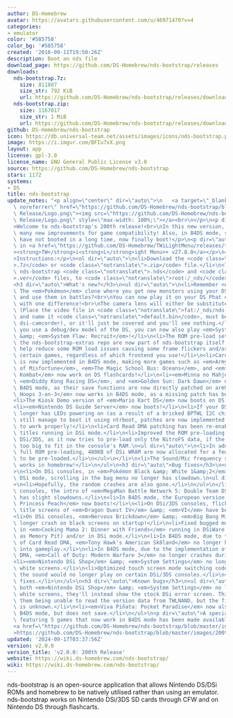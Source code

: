 ```yaml
---
author: DS-Homebrew
avatar: https://avatars.githubusercontent.com/u/46971470?v=4
categories:
- emulator
color: '#585758'
color_bg: '#585758'
created: '2016-09-11T19:50:26Z'
description: Boot an nds file
download_page: https://github.com/DS-Homebrew/nds-bootstrap/releases
downloads:
  nds-bootstrap.7z:
    size: 811807
    size_str: 792 KiB
    url: https://github.com/DS-Homebrew/nds-bootstrap/releases/download/v2.0.0/nds-bootstrap.7z
  nds-bootstrap.zip:
    size: 1167017
    size_str: 1 MiB
    url: https://github.com/DS-Homebrew/nds-bootstrap/releases/download/v2.0.0/nds-bootstrap.zip
github: DS-Homebrew/nds-bootstrap
icon: https://db.universal-team.net/assets/images/icons/nds-bootstrap.png
image: https://i.imgur.com/BFIu7xX.png
layout: app
license: gpl-3.0
license_name: GNU General Public License v3.0
source: https://github.com/DS-Homebrew/nds-bootstrap
stars: 1172
systems:
- DS
title: nds-bootstrap
update_notes: "<p align=\"center\" dir=\"auto\">\n   <a target=\"_blank\" rel=\"noopener\
  \ noreferrer\" href=\"https://github.com/DS-Homebrew/nds-bootstrap/blob/master/images/200th\
  \ Release/Logo.png\"><img src=\"https://github.com/DS-Homebrew/nds-bootstrap/blob/master/images/200th\
  \ Release/Logo.png\" style=\"max-width: 100%;\"></a><br>\n</p>\n<p dir=\"auto\"\
  >Welcome to nds-bootstrap's 200th release!<br>\nIn this new version, you'll find\
  \ many new improvements for game compatibility! Also, in B4DS mode, some games which\
  \ have not booted in a long time, now finally boot!</p>\n<p dir=\"auto\">Included\
  \ in <a href=\"https://github.com/DS-Homebrew/TWiLightMenu/releases/tag/v27.8.0\"\
  ><strong>TW</strong>i<strong>L</strong>ight Menu++ v27.8.0</a></p>\n<p dir=\"auto\"\
  >Instructions:</p>\n<ol dir=\"auto\">\n<li>Download the <code class=\"notranslate\"\
  >.7z</code> or <code class=\"notranslate\">.zip</code> file.</li>\n<li>Extract the\
  \ nds-bootstrap <code class=\"notranslate\">.nds</code> and <code class=\"notranslate\"\
  >.ver</code> files, to <code class=\"notranslate\">root:/_nds/</code>.</li>\n</ol>\n\
  <h3 dir=\"auto\">What's new?</h3>\n<ul dir=\"auto\">\n<li>Remember <em>Foto Showdown</em>?\
  \ The <em>Pokémon</em> clone where you get new monsters using your DSi or 3DS camera,\
  \ and use them in battles?<br>\nYou can now play it on your DS Phat or DS Lite console,\
  \ with one difference!<br>\nThe camera lens will either be substituted with a video\
  \ (Place the video file in <code class=\"notranslate\">fat:/_nds/nds-bootstrap/dsiCamera/</code>\
  \ and name it <code class=\"notranslate\">default.bin</code>, must be recorded using\
  \ dsi-camcorder), or it'll just be covered and you'll see nothing.</li>\n<li>If\
  \ you use a debug/dev model of the DS, you can now also play <em>System Flaw</em>\
  \ &amp; <em>System Flaw: Recruit</em>!</li>\n<li>The ROM pre-load settings from\
  \ the nds-bootstrap-extras repo are now part of nds-bootstrap itself, as they'll\
  \ help reduce some ROM load issues causing some frame flickers and/or slowdown in\
  \ certain games, regardless of which frontend you use!</li>\n<li>Card Read DMA patching\
  \ is now implemented in B4DS mode, making more games such as <em>Army Men: Soldiers\
  \ of Misfortune</em>, <em>The Magic School Bus: Oceans</em>, and <em>Ultimate Mortal\
  \ Kombat</em> now work on DS flashcards!</li>\n<li><em>Minna no Mahjong DS</em>,\
  \ <em>Diddy Kong Racing DS</em>, and <em>Golden Sun: Dark Dawn</em> now work in\
  \ B4DS mode, as their save functions are now directly patched on arm9.</li>\n<li><em>Mario\
  \ Hoops 3-on-3</em> now works in B4DS mode, as a missing patch has been added.</li>\n\
  <li>The Kiosk Demo version of <em>Mario Kart DS</em> now boots on DS and DSi consoles!</li>\n\
  <li><em>Nintendo DS Guide Server</em> now boots!</li>\n<li>If your DSi console no\
  \ longer has LEDs powering on (as a result of a bricked BPTWL I2C chip), but can\
  \ still manage to boot it using ntrboot, patches are now implemented to allow games\
  \ to work properly!</li>\n<li>Card Read DMA patching has been re-enabled for TWL\
  \ titles running in DSi mode.</li>\n<li>Improved the ROM pre-loading feature on\
  \ DSi/3DS, as it now tries to pre-load only the NitroFS data, if the ROM is slightly\
  \ too big to fit in the console's RAM.\n<ul dir=\"auto\">\n<li>In addition, for\
  \ full ROM pre-loading, 480KB of DSi WRAM are now allocated for a few more ROMs\
  \ to be pre-loaded.</li>\n</ul>\n</li>\n<li>The Sound/Mic frequency setting now\
  \ works in homebrew!</li>\n</ul>\n<h3 dir=\"auto\">Bug fixes</h3>\n<ul dir=\"auto\"\
  >\n<li>On DSi consoles, in <em>Pokémon Black &amp; White 1&amp;2</em> running in\
  \ DSi mode, scrolling in the bag menu no longer has slowdown.\n<ul dir=\"auto\"\
  >\n<li>Hopefully, the random crashes are also gone.</li>\n</ul>\n</li>\n<li>On DSi\
  \ consoles, the intro of <em>MegaMan Battle Network 5: Double Team DS</em> no longer\
  \ has slight slowdowns.</li>\n<li>In B4DS mode, the European version of <em>Super\
  \ Princess Peach</em> now boots!</li>\n<li>On DSi/3DS consoles, flickering in the\
  \ title screens of <em>Dragon Quest IV</em> &amp; <em>VI</em> have been reduced.</li>\n\
  <li>On DSi consoles, <em>Nervous Brickdown</em> &amp; <em>Big Bang Mini</em> no\
  \ longer crash on black screens on startup!</li>\n<li>Fixed bugged music playback\
  \ in <em>Cooking Mama 2: Dinner with Friends</em> running in DSiWare exploits (such\
  \ as Memory Pit) and/or in DSi mode.</li>\n<li>In B4DS mode, due to the implementation\
  \ of Card Read DMA, <em>Tony Hawk's American Sk8land</em> no longer hangs when getting\
  \ into gameplay.</li>\n<li>In B4DS mode, due to the implementation of Card Read\
  \ DMA, <em>Call of Duty: Modern Warfare 3</em> no longer crashes during a cutscene.</li>\n\
  <li><em>Nintendo DSi Shop</em> &amp; <em>System Settings</em> no longer crash on\
  \ white screens.</li>\n<li>Optimized touch screen mode switching code to fix where\
  \ the sound would no longer play on certain DSi/3DS consoles.</li>\n<li>Other minor\
  \ fixes.</li>\n</ul>\n<h3 dir=\"auto\">Known bugs</h3>\n<ul dir=\"auto\">\n<li>As\
  \ both <em>Nintendo DSi Shop</em> &amp; <em>System Settings</em> no longer show\
  \ white screens, they'll instead show the stock DSi error screen. This is due to\
  \ them being unable to read the version data from TWLNAND, but the fix for this\
  \ is unknown.</li>\n<li><em>Viva Piñata: Pocket Paradise</em> now also works in\
  \ B4DS mode, but does not save.</li>\n</ul>\n<p dir=\"auto\">A special wallpaper\
  \ featuring 5 games that now work in B4DS mode has been made available here!:<br>\n\
  <a href=\"https://github.com/DS-Homebrew/nds-bootstrap/blob/master/images/200th%20Release/Wallpaper.png\"\
  >https://github.com/DS-Homebrew/nds-bootstrap/blob/master/images/200th%20Release/Wallpaper.png</a></p>"
updated: '2024-09-17T03:37:56Z'
version: v2.0.0
version_title: 'v2.0.0: 200th Release'
website: https://wiki.ds-homebrew.com/nds-bootstrap/
wiki: https://wiki.ds-homebrew.com/nds-bootstrap/
---
```

nds-bootstrap is an open-source application that allows Nintendo DS/DSi ROMs and homebrew to be natively utilised rather than using an emulator. nds-bootstrap works on Nintendo DSi/3DS SD cards through CFW and on Nintendo DS through flashcarts.